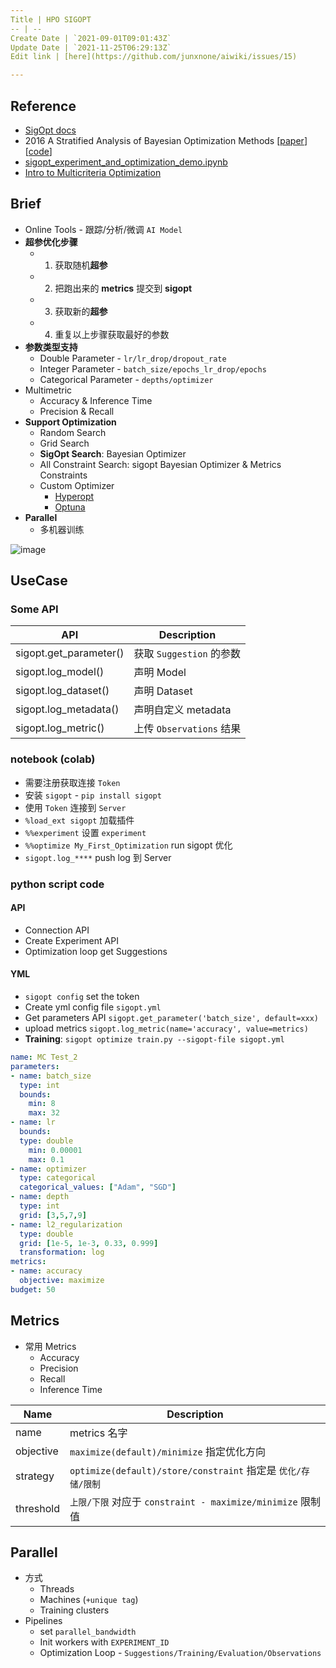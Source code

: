```yaml
---
Title | HPO SIGOPT
-- | --
Create Date | `2021-09-01T09:01:43Z`
Update Date | `2021-11-25T06:29:13Z`
Edit link | [here](https://github.com/junxnone/aiwiki/issues/15)

---
```

## Reference
- [SigOpt docs](https://app.sigopt.com/docs)
- 2016 A Stratified Analysis of Bayesian Optimization Methods [[paper](https://arxiv.org/pdf/1603.09441.pdf)] [[code](https://github.com/sigopt)]
- [sigopt_experiment_and_optimization_demo.ipynb](https://colab.research.google.com/github/sigopt/sigopt-examples/blob/master/get-started/sigopt_experiment_and_optimization_demo.ipynb)
- [Intro to Multicriteria Optimization](https://sigopt.com/blog/intro-to-multicriteria-optimization/)


## Brief
- Online Tools - 跟踪/分析/微调 `AI Model`
- **超参优化步骤**
  - 1. 获取随机**超参**
  - 2. 把跑出来的 **metrics** 提交到 **sigopt**
  - 3. 获取新的**超参**
  - 4. 重复以上步骤获取最好的参数
- **参数类型支持**
  - Double Parameter - `lr/lr_drop/dropout_rate`
  - Integer Parameter - `batch_size/epochs_lr_drop/epochs`
  - Categorical Parameter - `depths/optimizer`
- Multimetric 
  - Accuracy & Inference Time
  - Precision & Recall
- **Support Optimization**
  - Random Search
  - Grid Search
  - **SigOpt Search**: Bayesian Optimizer
  - All Constraint Search: sigopt Bayesian Optimizer & Metrics Constraints
  - Custom Optimizer
    - [Hyperopt](https://hyperopt.github.io/hyperopt/)
    - [Optuna](https://optuna.org/)
- **Parallel**
  - 多机器训练


![image](https://user-images.githubusercontent.com/2216970/132183671-21794822-2014-42f3-be9c-4685a0f422d6.png)




## UseCase
### Some API

API | Description
-- | --
sigopt.get_parameter() | 获取 `Suggestion` 的参数
sigopt.log_model() | 声明 Model
sigopt.log_dataset() | 声明 Dataset
sigopt.log_metadata() | 声明自定义 metadata
sigopt.log_metric() | 上传 `Observations` 结果




### notebook (colab)
- 需要注册获取连接 `Token`
- 安装 `sigopt` - `pip install sigopt`
- 使用 `Token` 连接到 `Server`
- `%load_ext sigopt` 加载插件
- `%%experiment` 设置 `experiment`
- `%%optimize My_First_Optimization` run sigopt 优化
- `sigopt.log_****` push log 到 Server

### python script code

#### API
- Connection API
- Create Experiment API
- Optimization loop get Suggestions 

#### YML

- `sigopt config` set the token
- Create yml config file `sigopt.yml`
- Get parameters API `sigopt.get_parameter('batch_size', default=xxx)`
- upload metrics `sigopt.log_metric(name='accuracy', value=metrics)`
- **Training**: `sigopt optimize train.py --sigopt-file sigopt.yml`

```yaml
name: MC Test_2
parameters:
- name: batch_size
  type: int
  bounds:
    min: 8
    max: 32
- name: lr
  bounds:
  type: double
    min: 0.00001
    max: 0.1
- name: optimizer
  type: categorical
  categorical_values: ["Adam", "SGD"]
- name: depth
  type: int
  grid: [3,5,7,9]
- name: l2_regularization
  type: double
  grid: [1e-5, 1e-3, 0.33, 0.999]
  transformation: log
metrics:
- name: accuracy
  objective: maximize
budget: 50
```

## Metrics

- 常用 Metrics
  - Accuracy
  - Precision
  - Recall
  - Inference Time


Name | Description
-- | --
name |  metrics 名字 
objective | `maximize(default)/minimize` 指定优化方向 
strategy | `optimize(default)/store/constraint` 指定是 `优化/存储/限制`
threshold | `上限/下限` 对应于 `constraint - maximize/minimize` 限制值

## Parallel
- 方式
  - Threads
  - Machines (`+unique tag`)
  - Training clusters
- Pipelines
  - set `parallel_bandwidth`
  - Init workers with `EXPERIMENT_ID`
  - Optimization Loop - `Suggestions/Training/Evaluation/Observations`
